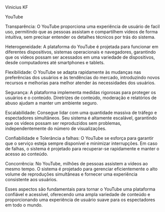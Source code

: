 Vinicius KF

YouTube

Transparência: O YouTube proporciona uma experiência de usuário de facil uso, permitindo que as pessoas assistam e compartilhem vídeos de forma intuitiva, sem precisar entender os detalhes técnicos por trás do sistema.

Heterogeneidade: A plataforma do YouTube é projetada para funcionar em diferentes dispositivos, sistemas operacionais e navegadores, garantindo que os vídeos possam ser acessados em uma variedade de dispositivos, desde computadores até smartphones e tablets.

Flexibilidade: O YouTube se adapta rapidamente às mudanças nas preferências dos usuários e às tendências do mercado, introduzindo novos recursos e melhorias para melhor atender às necessidades dos usuários.

Segurança: A plataforma implementa medidas rigorosas para proteger os usuários e o conteúdo. Diretrizes de conteúdo, moderação e relatórios de abuso ajudam a manter um ambiente seguro.

Escalabilidade: Consegue lidar com uma quantidade massiva de tráfego e espectadores simultâneos. Seu sistema é altamente escalável, garantindo que os vídeos possam ser reproduzidos sem problemas, independentemente do número de visualizações.

Confiabilidade e Tolerância a falhas: O YouTube se esforça para garantir que o serviço esteja sempre disponível e minimizar interrupções. Em caso de falhas, o sistema é projetado para recuperar-se rapidamente e manter o acesso ao conteúdo.

Concorrência: No YouTube, milhões de pessoas assistem a vídeos ao mesmo tempo. O sistema é projetado para gerenciar eficientemente o alto volume de reproduções simultâneas e fornecer uma experiência consistente aos usuários.

Esses aspectos são fundamentais para tornar o YouTube uma plataforma confiável e acessível, oferecendo uma ampla variedade de conteúdo e proporcionando uma experiência de usuário suave para os espectadores em todo o mundo.
